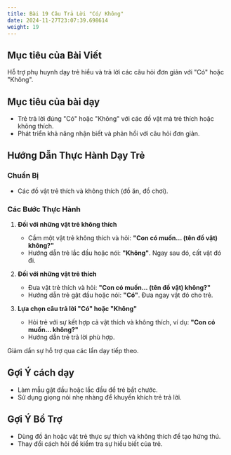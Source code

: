 ```yaml
---
title: Bài 19 Câu Trả Lời "Có/ Không"  
date: 2024-11-27T23:07:39.698614
weight: 19
---
```


## Mục tiêu của Bài Viết  
Hỗ trợ phụ huynh dạy trẻ hiểu và trả lời các câu hỏi đơn giản với "Có" hoặc "Không".  

## Mục tiêu của bài dạy  
- Trẻ trả lời đúng "Có" hoặc "Không" với các đồ vật mà trẻ thích hoặc không thích.  
- Phát triển khả năng nhận biết và phản hồi với câu hỏi đơn giản.  

## Hướng Dẫn Thực Hành Dạy Trẻ  

### Chuẩn Bị  
- Các đồ vật trẻ thích và không thích (đồ ăn, đồ chơi).  

### Các Bước Thực Hành  
1. **Đối với những vật trẻ không thích**  
   - Cầm một vật trẻ không thích và hỏi: **"Con có muốn... (tên đồ vật) không?"**  
   - Hướng dẫn trẻ lắc đầu hoặc nói: **"Không"**. Ngay sau đó, cất vật đó đi.  

2. **Đối với những vật trẻ thích**  
   - Đưa vật trẻ thích và hỏi: **"Con có muốn... (tên đồ vật) không?"**  
   - Hướng dẫn trẻ gật đầu hoặc nói: **"Có"**. Đưa ngay vật đó cho trẻ.  

3. **Lựa chọn câu trả lời "Có" hoặc "Không"**  
   - Hỏi trẻ với sự kết hợp cả vật thích và không thích, ví dụ: **"Con có muốn... không?"**  
   - Hướng dẫn trẻ trả lời phù hợp.  

Giảm dần sự hỗ trợ qua các lần dạy tiếp theo.  

## Gợi Ý cách dạy  
- Làm mẫu gật đầu hoặc lắc đầu để trẻ bắt chước.  
- Sử dụng giọng nói nhẹ nhàng để khuyến khích trẻ trả lời.  

## Gợi Ý Bổ Trợ  
- Dùng đồ ăn hoặc vật trẻ thực sự thích và không thích để tạo hứng thú.  
- Thay đổi cách hỏi để kiểm tra sự hiểu biết của trẻ.  

